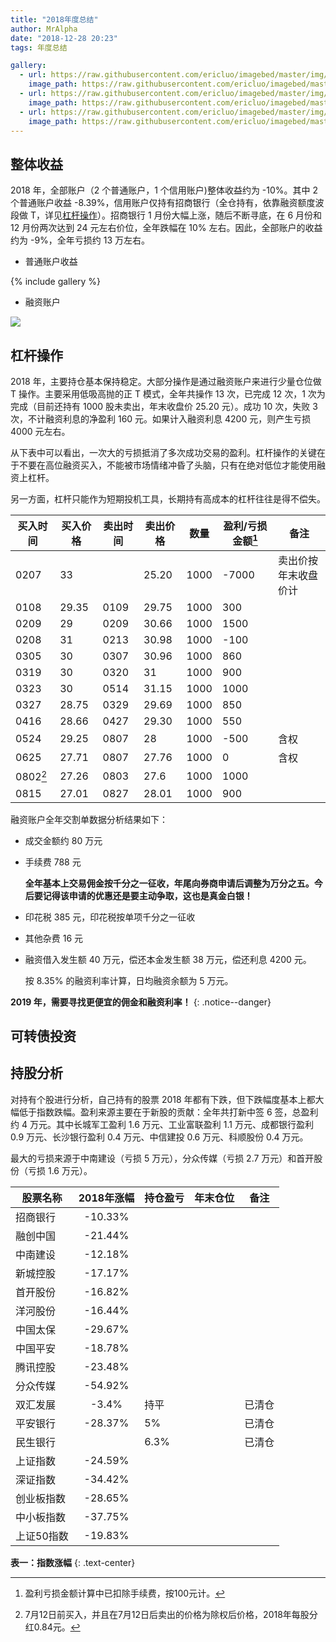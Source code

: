 ```yaml
---
title: "2018年度总结"
author: MrAlpha
date: "2018-12-28 20:23"
tags: 年度总结

gallery:
  - url: https://raw.githubusercontent.com/ericluo/imagebed/master/img/20190202113454.png
    image_path: https://raw.githubusercontent.com/ericluo/imagebed/master/img/20190202113454.png
  - url: https://raw.githubusercontent.com/ericluo/imagebed/master/img/20190202114040.png
    image_path: https://raw.githubusercontent.com/ericluo/imagebed/master/img/20190202114040.png
  - url: https://raw.githubusercontent.com/ericluo/imagebed/master/img/20190202114217.png
    image_path: https://raw.githubusercontent.com/ericluo/imagebed/master/img/20190202114217.png
---
```

## 整体收益

2018 年，全部账户（2 个普通账户，1 个信用账户)整体收益约为 -10%。其中 2 个普通账户收益 -8.39%，信用账户仅持有招商银行（全仓持有，依靠融资额度波段做 T，详见[杠杆操作](#杠杆操作)）。招商银行 1 月份大幅上涨，随后不断寻底，在 6 月份和 12 月份两次达到 24 元左右价位，全年跌幅在 10% 左右。因此，全部账户的收益约为 -9%，全年亏损约 13 万左右。


- 普通账户收益

{% include gallery %}

- 融资账户

![](https://raw.githubusercontent.com/ericluo/imagebed/master/img/20190203114428.png)

## 杠杆操作

2018 年，主要持仓基本保持稳定。大部分操作是通过融资账户来进行少量仓位做 T 操作。主要采用低吸高抛的正 T 模式，全年共操作 13 次，已完成 12 次，1 次为完成（目前还持有 1000 股未卖出，年末收盘价 25.20 元）。成功 10 次，失败 3 次，不计融资利息的净盈利 160 元。如果计入融资利息 4200 元，则产生亏损 4000 元左右。

从下表中可以看出，一次大的亏损抵消了多次成功交易的盈利。杠杆操作的关键在于不要在高位融资买入，不能被市场情绪冲昏了头脑，只有在绝对低位才能使用融资上杠杆。

另一方面，杠杆只能作为短期投机工具，长期持有高成本的杠杆往往是得不偿失。

| 买入时间 | 买入价格 | 卖出时间 | 卖出价格 | 数量 | 盈利/亏损金额[^1] | 备注                 |
| -------- | -------- | -------- | -------- | ---- | ----------------- | -------------------- |
| 0207     | 33       |          | 25.20    | 1000 | -7000             | 卖出价按年末收盘价计 |
| 0108     | 29.35    | 0109     | 29.75    | 1000 | 300               |                      |
| 0209     | 29       | 0209     | 30.66    | 1000 | 1500              |                      |
| 0208     | 31       | 0213     | 30.98    | 1000 | -100              |                      |
| 0305     | 30       | 0307     | 30.96    | 1000 | 860               |                      |
| 0319     | 30       | 0320     | 31       | 1000 | 900               |                      |
| 0323     | 30       | 0514     | 31.15    | 1000 | 1000              |                      |
| 0327     | 28.75    | 0329     | 29.69    | 1000 | 850               |                      |
| 0416     | 28.66    | 0427     | 29.30    | 1000 | 550               |                      |
| 0524     | 29.25    | 0807     | 28       | 1000 | -500              | 含权                 |
| 0625     | 27.71    | 0807     | 27.76    | 1000 | 0                 | 含权                 |
| 0802[^2] | 27.26    | 0803     | 27.6     | 1000 | 1000              |                      |
| 0815     | 27.01    | 0827     | 28.01    | 1000 | 900               |                      |

[^1]: 盈利亏损金额计算中已扣除手续费，按100元计。
[^2]: 7月12日前买入，并且在7月12日后卖出的价格为除权后价格，2018年每股分红0.84元。

融资账户全年交割单数据分析结果如下：

- 成交金额约 80 万元

- 手续费 788 元

  **全年基本上交易佣金按千分之一征收，年尾向券商申请后调整为万分之五。今后要记得该申请的优惠还是要主动争取，这也是真金白银！**

- 印花税 385 元，印花税按单项千分之一征收

- 其他杂费 16 元

- 融资借入发生额 40 万元，偿还本金发生额 38 万元，偿还利息 4200 元。

  按 8.35% 的融资利率计算，日均融资余额为 5 万元。


**2019 年，需要寻找更便宜的佣金和融资利率！**
{: .notice--danger}

## 可转债投资

## 持股分析

对持有个股进行分析，自己持有的股票 2018 年都有下跌，但下跌幅度基本上都大幅低于指数跌幅。盈利来源主要在于新股的贡献：全年共打新中签 6 签，总盈利约 4 万元。其中长城军工盈利 1.6 万元、工业富联盈利 1.1 万元、成都银行盈利 0.9 万元、长沙银行盈利 0.4 万元、中信建投 0.6 万元、科顺股份 0.4 万元。

最大的亏损来源于中南建设（亏损 5 万元），分众传媒（亏损 2.7 万元）和首开股份（亏损 1.6 万元）。

| 股票名称   | 2018年涨幅 | 持仓盈亏 | 年末仓位 | 备注   |
| ---------- |:----------:| -------- | -------- | ------ |
| 招商银行   |  -10.33%   |          |          |        |
| 融创中国   |  -21.44%   |          |          |        |
| 中南建设   |  -12.18%   |          |          |        |
| 新城控股   |  -17.17%   |          |          |        |
| 首开股份   |  -16.82%   |          |          |        |
| 洋河股份   |  -16.44%   |          |          |        |
| 中国太保   |  -29.67%   |          |          |        |
| 中国平安   |  -18.78%   |          |          |        |
| 腾讯控股   |  -23.48%   |          |          |        |
| 分众传媒   |  -54.92%   |          |          |        |
| 双汇发展   |   -3.4%    | 持平     |          | 已清仓 |
| 平安银行   |  -28.37%   | 5%       |          | 已清仓 |
| 民生银行   |            | 6.3%     |          | 已清仓 |
| 上证指数   |  -24.59%   |          |          |        |
| 深证指数   |  -34.42%   |          |          |        |
| 创业板指数 |  -28.65%   |          |          |        |
| 中小板指数 |  -37.75%   |          |          |        |
| 上证50指数 |  -19.83%   |          |          |        |

**表一：指数涨幅**
{: .text-center}
